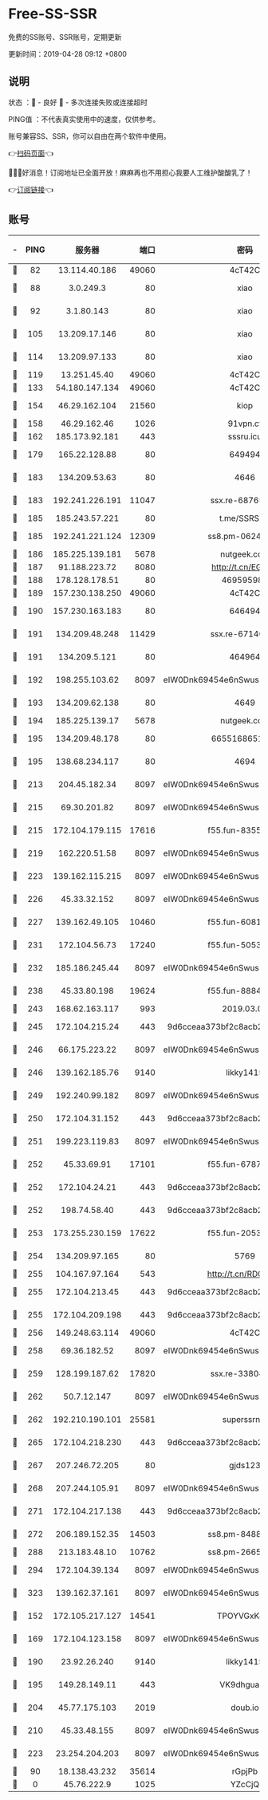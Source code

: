 # Free-SS-SSR

免费的SS账号、SSR账号，定期更新

更新时间：2019-04-28 09:12 +0800

## 说明

状态     ：🙂 - 良好 🙁 - 多次连接失败或连接超时

PING值   ：不代表真实使用中的速度，仅供参考。

账号兼容SS、SSR，你可以自由在两个软件中使用。

👉[扫码页面](https://liesauer.github.io/Free-SS-SSR/)👈

🎉🎉🎉好消息！订阅地址已全面开放！麻麻再也不用担心我要人工维护酸酸乳了！

👉[订阅链接](https://www.liesauer.net/yogurt/subscribe?ACCESS_TOKEN=DAYxR3mMaZAsaqUb)👈

## 账号

|-|PING|服务器|端口|密码|加密方式|区域|
|:----:|:----:|:-----:|-----:|:----:|:----:|:----:|
|🙂|82|13.114.40.186|49060|4cT42C|chacha20|JP|
|🙂|88|3.0.249.3|80|xiao|aes-128-ctr|SG|
|🙂|92|3.1.80.143|80|xiao|aes-128-ctr|SG|
|🙂|105|13.209.17.146|80|xiao|aes-128-ctr|KR|
|🙂|114|13.209.97.133|80|xiao|aes-128-ctr|KR|
|🙂|119|13.251.45.40|49060|4cT42C|chacha20|SG|
|🙂|133|54.180.147.134|49060|4cT42C|chacha20|KR|
|🙂|154|46.29.162.104|21560|kiop|aes-128-ctr|RU|
|🙂|158|46.29.162.46|1026|91vpn.cf|rc4-md5|RU|
|🙂|162|185.173.92.181|443|sssru.icu|rc4-md5|RU|
|🙂|179|165.22.128.88|80|649494|aes-256-cfb|US|
|🙂|183|134.209.53.63|80|4646|aes-256-cfb|US|
|🙂|183|192.241.226.191|11047|ssx.re-68765345|aes-256-cfb|US|
|🙂|185|185.243.57.221|80|t.me/SSRSUB|rc4-md5|US|
|🙂|185|192.241.221.124|12309|ss8.pm-06243786|aes-256-cfb|US|
|🙂|186|185.225.139.181|5678|nutgeek.com|rc4-md5|US|
|🙂|187|91.188.223.72|8080|http://t.cn/EGJIyrl|rc4-md5|RU|
|🙂|188|178.128.178.51|80|469595985|chacha20|US|
|🙂|189|157.230.138.250|49060|4cT42C|chacha20|US|
|🙂|190|157.230.163.183|80|646494|aes-256-cfb|US|
|🙂|191|134.209.48.248|11429|ssx.re-67140253|aes-256-cfb|US|
|🙂|191|134.209.5.121|80|464964|aes-256-cfb|US|
|🙂|192|198.255.103.62|8097|eIW0Dnk69454e6nSwuspv9DmS201tQ0D|aes-256-cfb|US|
|🙂|193|134.209.62.138|80|4649|aes-256-cfb|US|
|🙂|194|185.225.139.17|5678|nutgeek.com|rc4-md5|US|
|🙂|195|134.209.48.178|80|6655168651651|aes-256-cfb|US|
|🙂|195|138.68.234.117|80|4694|aes-256-cfb|US|
|🙂|213|204.45.182.34|8097|eIW0Dnk69454e6nSwuspv9DmS201tQ0D|aes-256-cfb|US|
|🙂|215|69.30.201.82|8097|eIW0Dnk69454e6nSwuspv9DmS201tQ0D|aes-256-cfb|US|
|🙂|215|172.104.179.115|17616|f55.fun-83554263|aes-256-cfb|SG|
|🙂|219|162.220.51.58|8097|eIW0Dnk69454e6nSwuspv9DmS201tQ0D|aes-256-cfb|US|
|🙂|223|139.162.115.215|8097|eIW0Dnk69454e6nSwuspv9DmS201tQ0D|aes-256-cfb|JP|
|🙂|226|45.33.32.152|8097|eIW0Dnk69454e6nSwuspv9DmS201tQ0D|aes-256-cfb|US|
|🙂|227|139.162.49.105|10460|f55.fun-60814542|aes-256-cfb|SG|
|🙂|231|172.104.56.73|17240|f55.fun-50539901|aes-256-cfb|SG|
|🙂|232|185.186.245.44|8097|eIW0Dnk69454e6nSwuspv9DmS201tQ0D|aes-256-cfb|NL|
|🙂|238|45.33.80.198|19624|f55.fun-88848874|aes-256-cfb|US|
|🙂|243|168.62.163.117|993|2019.03.07|rc4-md5|US|
|🙂|245|172.104.215.24|443|9d6cceaa373bf2c8acb22e60b6a58be6|aes-256-cfb|US|
|🙂|246|66.175.223.22|8097|eIW0Dnk69454e6nSwuspv9DmS201tQ0D|aes-256-cfb|US|
|🙂|246|139.162.185.76|9140|likky1415|aes-256-cfb|DE|
|🙂|249|192.240.99.182|8097|eIW0Dnk69454e6nSwuspv9DmS201tQ0D|aes-256-cfb|US|
|🙂|250|172.104.31.152|443|9d6cceaa373bf2c8acb22e60b6a58be6|aes-256-cfb|US|
|🙂|251|199.223.119.83|8097|eIW0Dnk69454e6nSwuspv9DmS201tQ0D|aes-256-cfb|US|
|🙂|252|45.33.69.91|17101|f55.fun-67872492|aes-256-cfb|US|
|🙂|252|172.104.24.21|443|9d6cceaa373bf2c8acb22e60b6a58be6|aes-256-cfb|US|
|🙂|252|198.74.58.40|443|9d6cceaa373bf2c8acb22e60b6a58be6|aes-256-cfb|US|
|🙂|253|173.255.230.159|17622|f55.fun-20534333|aes-256-cfb|US|
|🙂|254|134.209.97.165|80|5769|aes-256-cfb|SG|
|🙂|255|104.167.97.164|543|http://t.cn/RD0D7sx|rc4-md5|CA|
|🙂|255|172.104.213.45|443|9d6cceaa373bf2c8acb22e60b6a58be6|aes-256-cfb|US|
|🙂|255|172.104.209.198|443|9d6cceaa373bf2c8acb22e60b6a58be6|aes-256-cfb|US|
|🙂|256|149.248.63.114|49060|4cT42C|chacha20|CA|
|🙂|258|69.36.182.52|8097|eIW0Dnk69454e6nSwuspv9DmS201tQ0D|aes-256-cfb|US|
|🙂|259|128.199.187.62|17820|ssx.re-33804716|aes-256-cfb|SG|
|🙂|262|50.7.12.147|8097|eIW0Dnk69454e6nSwuspv9DmS201tQ0D|aes-256-cfb|BR|
|🙂|262|192.210.190.101|25581|superssrnet|aes-256-cfb|US|
|🙂|265|172.104.218.230|443|9d6cceaa373bf2c8acb22e60b6a58be6|aes-256-cfb|US|
|🙂|267|207.246.72.205|80|gjds123|aes-256-cfb|US|
|🙂|268|207.244.105.91|8097|eIW0Dnk69454e6nSwuspv9DmS201tQ0D|aes-256-cfb|US|
|🙂|271|172.104.217.138|443|9d6cceaa373bf2c8acb22e60b6a58be6|aes-256-cfb|US|
|🙂|272|206.189.152.35|14503|ss8.pm-84886279|aes-256-cfb|SG|
|🙂|288|213.183.48.10|10762|ss8.pm-26655649|rc4-md5|RU|
|🙂|294|172.104.39.134|8097|eIW0Dnk69454e6nSwuspv9DmS201tQ0D|aes-256-cfb|SG|
|🙂|323|139.162.37.161|8097|eIW0Dnk69454e6nSwuspv9DmS201tQ0D|aes-256-cfb|SG|
|🙂|152|172.105.217.127|14541|TPOYVGxKglpi|aes-256-cfb|JP|
|🙂|169|172.104.123.158|8097|eIW0Dnk69454e6nSwuspv9DmS201tQ0D|aes-256-cfb|JP|
|🙂|190|23.92.26.240|9140|likky1415|aes-256-cfb|US|
|🙂|195|149.28.149.11|443|VK9dhgualsL|aes-256-cfb|SG|
|🙂|204|45.77.175.103|2019|doub.io|aes-128-ctr|SG|
|🙂|210|45.33.48.155|8097|eIW0Dnk69454e6nSwuspv9DmS201tQ0D|aes-256-cfb|US|
|🙂|223|23.254.204.203|8097|eIW0Dnk69454e6nSwuspv9DmS201tQ0D|aes-256-cfb|US|
|🙁|90|18.138.43.232|35614|rGpjPb|rc4-md5|SG|
|🙁|0|45.76.222.9|1025|YZcCjQ|rc4-md5|JP|
